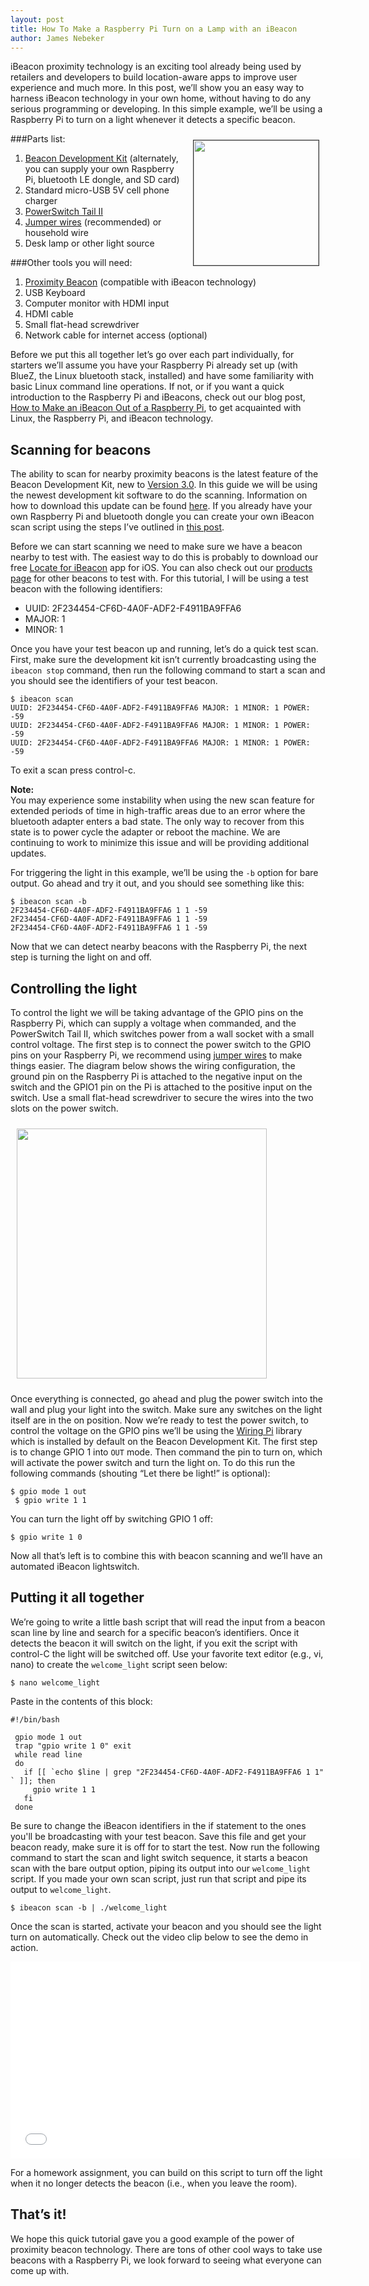 ```yaml
---
layout: post
title: How To Make a Raspberry Pi Turn on a Lamp with an iBeacon
author: James Nebeker
---
```


iBeacon proximity technology is an exciting tool already being used by retailers and developers to build location-aware apps to improve user experience and much more.  In this post, we’ll show you an easy way to harness iBeacon technology in your own home, without having to do any serious programming or developing.  In this simple example, we’ll be using a Raspberry Pi to turn on a light whenever it detects a specific beacon.

<img style="margin:10px; height: 200px; border: thin solid #333;float:right;" src='/img/pibeacon.jpg'>


###Parts list:

1. [Beacon Development Kit](http://www.radiusnetworks.com/ibeacon/ibeacon-dev-kit.html) (alternately, you can supply your own Raspberry Pi, bluetooth LE dongle, and SD card)
2. Standard micro-USB 5V cell phone charger
3. [PowerSwitch Tail II](http://www.amazon.com/POWERSWITCHTAIL-COM-PowerSwitch-Tail-II/dp/B00B888VHM/ref=sr_sp-atf_title_1_1?ie=UTF8&qid=1398462203&sr=8-1&keywords=powerswitch+tail)
4. [Jumper wires](http://www.robotmesh.com/jumper-wires-7-8-f-m-10-pack) (recommended) or household wire
5. Desk lamp or other light source

###Other tools you will need:

1. [Proximity Beacon](http://www.radiusnetworks.com/ibeacon/buy-beacons.html) (compatible with iBeacon technology)
2. USB Keyboard
3. Computer monitor with HDMI input
4. HDMI cable
5. Small flat-head screwdriver
6. Network cable for internet access (optional)

Before we put this all together let’s go over each part individually, for starters we’ll assume you have your Raspberry Pi already set up (with BlueZ, the Linux bluetooth stack, installed) and have some familiarity with basic Linux command line operations.  If not, or if you want a quick introduction to the Raspberry Pi and iBeacons, check out our blog post, [How to Make an iBeacon Out of a Raspberry Pi](http://developer.radiusnetworks.com/2013/10/09/how-to-make-an-ibeacon-out-of-a-raspberry-pi.html), to get acquainted with Linux,  the Raspberry Pi, and iBeacon technology.  

## Scanning for beacons

The ability to scan for nearby proximity beacons is the latest feature of the Beacon Development Kit, new to [Version 3.0](http://developer.radiusnetworks.com/2014/04/27/ibeacon-development-kit-version-3.html).  In this guide we will be using the newest development kit software to do the scanning.  Information on how to download this update can be found [here](http://developer.radiusnetworks.com/ibeacon/beacon-dev-kit-update.html).  If you already have your own Raspberry Pi and bluetooth dongle you can create your own iBeacon scan script using the steps I’ve outlined in [this post](http://stackoverflow.com/a/21790504/1461050).  

Before we can start scanning we need to make sure we have a beacon nearby to test with.  The easiest way to do this is probably to download our free [Locate for iBeacon](https://itunes.apple.com/us/app/locate-for-ibeacon/id738709014?mt=8) app for iOS.  You can also check out our [products page](http://www.radiusnetworks.com/ibeacon/buy-beacons.html) for other beacons to test with.  For this tutorial, I will be using a test beacon with the following identifiers:

* UUID: 2F234454-CF6D-4A0F-ADF2-F4911BA9FFA6 
* MAJOR: 1 
* MINOR: 1

Once you have your test beacon up and running, let’s do a quick test scan.  First, make sure the development kit isn’t currently broadcasting using the `ibeacon stop` command, then run the following command to start a scan and you should see the identifiers of your test beacon.

```
$ ibeacon scan
UUID: 2F234454-CF6D-4A0F-ADF2-F4911BA9FFA6 MAJOR: 1 MINOR: 1 POWER: -59
UUID: 2F234454-CF6D-4A0F-ADF2-F4911BA9FFA6 MAJOR: 1 MINOR: 1 POWER: -59
UUID: 2F234454-CF6D-4A0F-ADF2-F4911BA9FFA6 MAJOR: 1 MINOR: 1 POWER: -59
```

To exit a scan press control-c. 

<div style="font-weight: bold;">Note:</div> You may experience some instability when using the new scan feature for extended periods of time in high-traffic areas due to an error where the bluetooth adapter enters a bad state.  The only way to recover from this state is to power cycle the adapter or reboot the machine.  We are continuing to work to minimize this issue and will be providing additional updates.    

For triggering the light in this example, we’ll be using the `-b` option for bare output.  Go ahead and try it out, and you should see something like this:

```
$ ibeacon scan -b
2F234454-CF6D-4A0F-ADF2-F4911BA9FFA6 1 1 -59
2F234454-CF6D-4A0F-ADF2-F4911BA9FFA6 1 1 -59
2F234454-CF6D-4A0F-ADF2-F4911BA9FFA6 1 1 -59
```

Now that we can detect nearby beacons with the Raspberry Pi, the next step is turning the light on and off.

## Controlling the light

To control the light we will be taking advantage of the GPIO pins on the Raspberry Pi, which can supply a voltage when commanded, and the PowerSwitch Tail II, which switches power from a wall socket with a small control voltage.  The first step is to connect the power switch to the GPIO pins on your Raspberry Pi, we recommend using [jumper wires](http://www.robotmesh.com/jumper-wires-7-8-f-m-10-pack) to make things easier.  The diagram below shows the wiring configuration, the ground pin on the Raspberry Pi is attached to the negative input on the switch and the GPIO1 pin on the Pi is attached to the positive input on the switch.  Use a small flat-head screwdriver to secure the wires into the two slots on the power switch.

<img style="margin:10px; height: 400px; float:middle;" src='http://i.imgur.com/3bHlrVG.png'>

Once everything is connected, go ahead and plug the power switch into the wall and plug your light into the switch.  Make sure any switches on the light itself are in the on position.  Now we’re ready to test the power switch, to control the voltage on the GPIO pins we’ll be using the [Wiring Pi](https://projects.drogon.net/raspberry-pi/wiringpi/) library which is installed by default on the Beacon Development Kit.  The first step is to change GPIO 1 into `OUT` mode.  Then command the pin to turn on, which will activate the power switch and turn the light on.  To do this run the following commands (shouting “Let there be light!” is optional):

```
$ gpio mode 1 out
 $ gpio write 1 1 
```

You can turn the light off by switching GPIO 1 off:

```
$ gpio write 1 0
```

Now all that’s left is to combine this with beacon scanning and we’ll have an automated iBeacon lightswitch.  
 
## Putting it all together

We’re going to write a little bash script that will read the input from a beacon scan line by line and search for a specific beacon’s identifiers.  Once it detects the beacon it will switch on the light, if you exit the script with control-C the light will be switched off.  Use your favorite text editor (e.g., vi, nano) to create the `welcome_light` script seen below:

```
$ nano welcome_light
```

Paste in the contents of this block:

```
#!/bin/bash

 gpio mode 1 out
 trap "gpio write 1 0" exit
 while read line
 do
   if [[ `echo $line | grep "2F234454-CF6D-4A0F-ADF2-F4911BA9FFA6 1 1" ` ]]; then
     gpio write 1 1
   fi
 done
```

Be sure to change the iBeacon identifiers in the if statement to the ones you'll be broadcasting with your test beacon. Save this file and get your beacon ready, make sure it is off for to start the test.  Now run the following command to start the scan and light switch sequence, it starts a beacon scan with the bare output option, piping its output into our `welcome_light` script.  If you made your own scan script, just run that script and pipe its output to `welcome_light`.

```
$ ibeacon scan -b | ./welcome_light
```

Once the scan is started, activate your beacon and you should see the light turn on automatically.  Check out the video clip below to see the demo in action.

<object width="560" height="315"><param name="movie" value="//www.youtube.com/v/qrbgthrUR68?version=3&amp;hl=en_US&amp;rel=0"></param><param name="allowFullScreen" value="true"></param><param name="allowscriptaccess" value="always"></param><embed src="//www.youtube.com/v/qrbgthrUR68?version=3&amp;hl=en_US&amp;rel=0" type="application/x-shockwave-flash" width="560" height="315" allowscriptaccess="always" allowfullscreen="true"></embed></object>

For a homework assignment, you can build on this script to turn off the light when it no longer detects the beacon (i.e., when you leave the room).  	

## That’s it!

We hope this quick tutorial gave you a good example of the power of proximity beacon technology.  There are tons of other cool ways to take use beacons with a Raspberry Pi, we look forward to seeing what everyone can come up with.  

